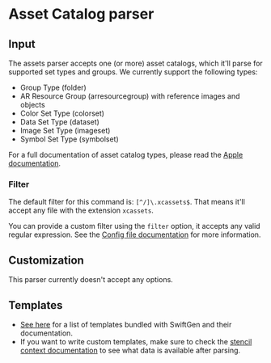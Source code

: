 # Asset Catalog parser

## Input

The assets parser accepts one (or more) asset catalogs, which it'll parse for supported set types and groups. We currently support the following types:
- Group Type (folder)
- AR Resource Group (arresourcegroup) with reference images and objects
- Color Set Type (colorset)
- Data Set Type (dataset)
- Image Set Type (imageset)
- Symbol Set Type (symbolset)

For a full documentation of asset catalog types, please read the [Apple documentation](https://developer.apple.com/library/content/documentation/Xcode/Reference/xcode_ref-Asset_Catalog_Format/AssetTypes.html).

### Filter

The default filter for this command is: `[^/]\.xcassets$`. That means it'll accept any file with the extension `xcassets`.

You can provide a custom filter using the `filter` option, it accepts any valid regular expression. See the [Config file documentation](../ConfigFile.md) for more information.

## Customization

This parser currently doesn't accept any options.

## Templates

* [See here](../templates/xcassets) for a list of templates bundled with SwiftGen and their documentation.
* If you want to write custom templates, make sure to check the [stencil context documentation](../SwiftGenKit%20Contexts/xcassets.md) to see what data is available after parsing.
